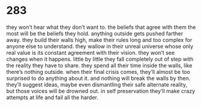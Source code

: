# 283

they won’t hear what they don’t want to. the beliefs that agree with them the most will be the beliefs they hold. anything outside gets pushed farther away. they build their walls high, make their rules long and too complex for anyone else to understand. they wallow in their unreal universe whose only real value is its constant agreement with their vision. they won’t see changes when it happens. little by little they fall completely out of step with the reality they have to share. they spend all their time inside the walls, like there’s nothing outside. when their final crisis comes, they’ll almost be too surprised to do anything about it. and nothing will break the walls by then. they’ll suggest ideas, maybe even dismantling their safe alternate reality, but those voices will be drowned out. in self preservation they’ll make crazy attempts at life and fail all the harder. 